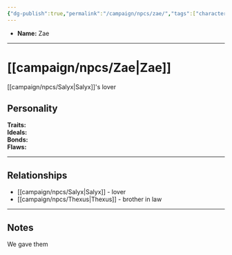 ```yaml
---
{"dg-publish":true,"permalink":"/campaign/npcs/zae/","tags":["character","npc"],"noteIcon":"","created":"2025-10-26T09:52:14.366-07:00","updated":"2025-10-27T16:39:17.611-07:00"}
---
```



<p><span><ul>
<li dir="auto"><strong>Name:</strong> Zae</li>
</ul></span></p>

---

# [[campaign/npcs/Zae\|Zae]]
[[campaign/npcs/Salyx\|Salyx]]'s lover
## Personality
**Traits:**  
**Ideals:**  
**Bonds:**  
**Flaws:**  

---

## Relationships
- [[campaign/npcs/Salyx\|Salyx]] - lover
- [[campaign/npcs/Thexus\|Thexus]] - brother in law

---

## Notes
We gave them 
